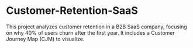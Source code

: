 # Customer-Retention-SaaS
This project analyzes customer retention in a B2B SaaS company, focusing on why 40% of users churn after the first year. It includes a Customer Journey Map (CJM) to visualize.

